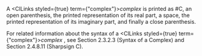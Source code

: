 
 



A <ClLinks styled={true} term={"complex"}><i>complex</i></ClLinks> is printed as #C, an open parenthesis, the printed representation of its real part, a space, the printed representation of its imaginary part, and finally a close parenthesis. 



For related information about the syntax of a <ClLinks styled={true} term={"complex"}><i>complex</i></ClLinks> , see Section 2.3.2.3 (Syntax of a Complex) and Section 2.4.8.11 (Sharpsign C). 







 



 



